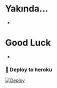 # Yakında...


-


# Good Luck


-



### 🚀 Deploy to heroku
[![Deploy](https://www.herokucdn.com/deploy/button.svg)](https://heroku.com/deploy?template=https://github.com/Maybeslow/yildiztagger)
